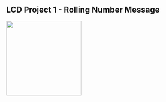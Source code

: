 ## LCD Project 1 - Rolling Number Message

<img src="/LCD/images/GMrSGy8%20-%20Imgur.gif?raw=true" width="200px">
